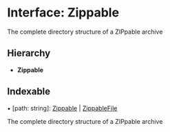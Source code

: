 # Interface: Zippable

The complete directory structure of a ZIPpable archive

## Hierarchy

* **Zippable**

## Indexable

▪ [path: string]: [Zippable](zippable.md) \| [ZippableFile](../README.md#zippablefile)

The complete directory structure of a ZIPpable archive
